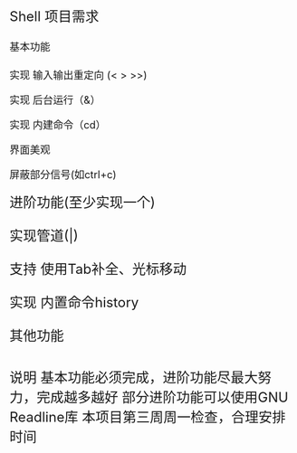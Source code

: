 <font size =5>Shell 项目需求

<font size = 4>基本功能

实现 输入输出重定向 (< > >>)

实现 后台运行（&）

实现 内建命令（cd）

界面美观

屏蔽部分信号(如ctrl+c)

<font size  = 5 >进阶功能(至少实现一个)

实现管道(|)

支持 使用Tab补全、光标移动

实现 内置命令history

其他功能
###
说明
基本功能必须完成，进阶功能尽最大努力，完成越多越好
部分进阶功能可以使用GNU Readline库
本项目第三周周一检查，合理安排时间
